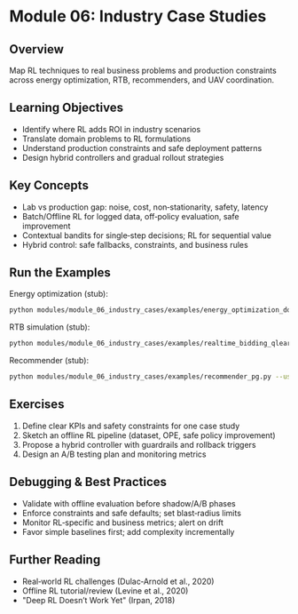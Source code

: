 # Module 06: Industry Case Studies

## Overview
Map RL techniques to real business problems and production constraints across energy optimization, RTB, recommenders, and UAV coordination.

## Learning Objectives
- Identify where RL adds ROI in industry scenarios
- Translate domain problems to RL formulations
- Understand production constraints and safe deployment patterns
- Design hybrid controllers and gradual rollout strategies

## Key Concepts
- Lab vs production gap: noise, cost, non‑stationarity, safety, latency
- Batch/Offline RL for logged data, off‑policy evaluation, safe improvement
- Contextual bandits for single‑step decisions; RL for sequential value
- Hybrid control: safe fallbacks, constraints, and business rules

## Run the Examples
Energy optimization (stub):
```bash
python modules/module_06_industry_cases/examples/energy_optimization_dqn.py --building-type office --season winter
```

RTB simulation (stub):
```bash
python modules/module_06_industry_cases/examples/realtime_bidding_qlearning.py --budget 10000 --campaigns 5
```

Recommender (stub):
```bash
python modules/module_06_industry_cases/examples/recommender_pg.py --users 1000 --items 500 --diversity-bonus 0.1
```

## Exercises
1) Define clear KPIs and safety constraints for one case study
2) Sketch an offline RL pipeline (dataset, OPE, safe policy improvement)
3) Propose a hybrid controller with guardrails and rollback triggers
4) Design an A/B testing plan and monitoring metrics

## Debugging & Best Practices
- Validate with offline evaluation before shadow/A/B phases
- Enforce constraints and safe defaults; set blast‑radius limits
- Monitor RL‑specific and business metrics; alert on drift
- Favor simple baselines first; add complexity incrementally

## Further Reading
- Real‑world RL challenges (Dulac‑Arnold et al., 2020)
- Offline RL tutorial/review (Levine et al., 2020)
- "Deep RL Doesn’t Work Yet" (Irpan, 2018)
